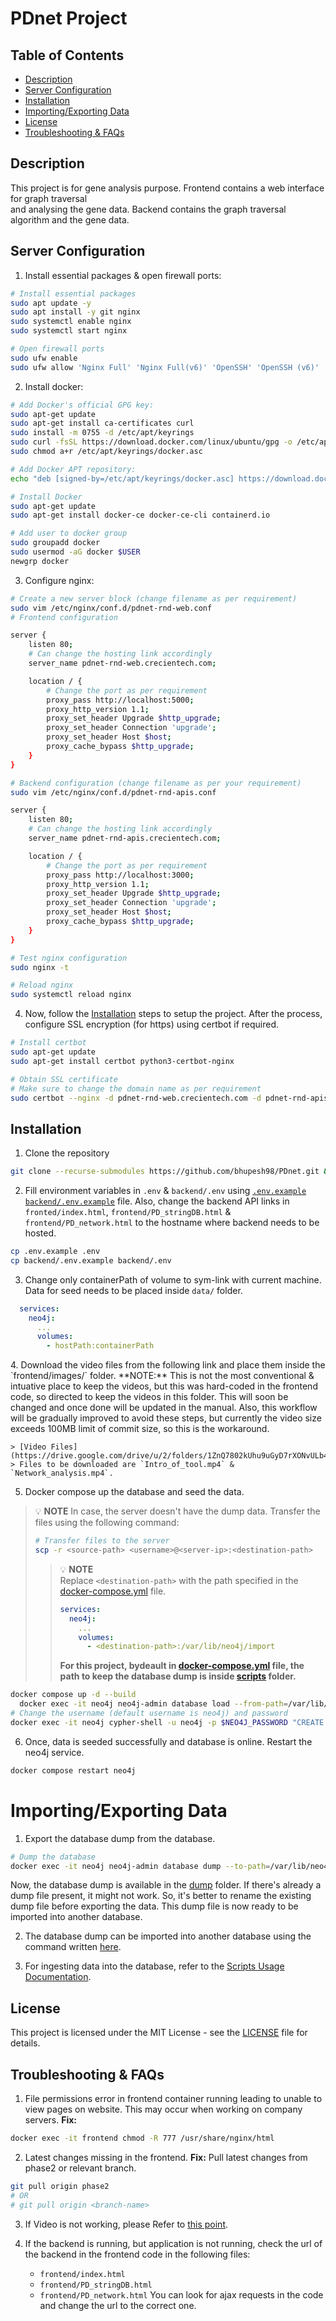 <!--
This is a markdown file used for documenting things. If you viewing this on a code editor please render this page before reading.
If you are using VS Code, press Ctrl + Shift + V on windows. Cmd + Shift + V for Mac.
For other IDEs, refer to their mannual for enabling markdown rendering feature.
-->

# PDnet Project

## Table of Contents

- [Description](#description)
- [Server Configuration](#server-configuration)
- [Installation](#installation)
- [Importing/Exporting Data](#importingexporting-data)
- [License](#license)
- [Troubleshooting & FAQs](#troubleshooting--faqs)

## Description

This project is for gene analysis purpose. Frontend contains a web interface for graph traversal  
and analysing the gene data. Backend contains the graph traversal algorithm and the gene data.

## Server Configuration

1. Install essential packages & open firewall ports:

```bash
# Install essential packages
sudo apt update -y
sudo apt install -y git nginx
sudo systemctl enable nginx
sudo systemctl start nginx

# Open firewall ports
sudo ufw enable
sudo ufw allow 'Nginx Full' 'Nginx Full(v6)' 'OpenSSH' 'OpenSSH (v6)'
```

2. Install docker:

```bash
# Add Docker's official GPG key:
sudo apt-get update
sudo apt-get install ca-certificates curl
sudo install -m 0755 -d /etc/apt/keyrings
sudo curl -fsSL https://download.docker.com/linux/ubuntu/gpg -o /etc/apt/keyrings/docker.asc
sudo chmod a+r /etc/apt/keyrings/docker.asc

# Add Docker APT repository:
echo "deb [signed-by=/etc/apt/keyrings/docker.asc] https://download.docker.com/linux/ubuntu $(lsb_release -cs) stable" | sudo tee /etc/apt/sources.list.d/docker.list > /dev/null

# Install Docker
sudo apt-get update
sudo apt-get install docker-ce docker-ce-cli containerd.io

# Add user to docker group
sudo groupadd docker
sudo usermod -aG docker $USER
newgrp docker
```

3. Configure nginx:

```bash
# Create a new server block (change filename as per requirement)
sudo vim /etc/nginx/conf.d/pdnet-rnd-web.conf
# Frontend configuration
```

```bash
server {
    listen 80;
    # Can change the hosting link accordingly
    server_name pdnet-rnd-web.crecientech.com;

    location / {
        # Change the port as per requirement
        proxy_pass http://localhost:5000;
        proxy_http_version 1.1;
        proxy_set_header Upgrade $http_upgrade;
        proxy_set_header Connection 'upgrade';
        proxy_set_header Host $host;
        proxy_cache_bypass $http_upgrade;
    }
}
```

```bash
# Backend configuration (change filename as per your requirement)
sudo vim /etc/nginx/conf.d/pdnet-rnd-apis.conf
```

```bash
server {
    listen 80;
    # Can change the hosting link accordingly
    server_name pdnet-rnd-apis.crecientech.com;

    location / {
        # Change the port as per requirement
        proxy_pass http://localhost:3000;
        proxy_http_version 1.1;
        proxy_set_header Upgrade $http_upgrade;
        proxy_set_header Connection 'upgrade';
        proxy_set_header Host $host;
        proxy_cache_bypass $http_upgrade;
    }
}
```

```bash
# Test nginx configuration
sudo nginx -t

# Reload nginx
sudo systemctl reload nginx
```

4. Now, follow the [Installation](#installation) steps to setup the project. After the process, configure SSL encryption (for https) using certbot if required.

```bash
# Install certbot
sudo apt-get update
sudo apt-get install certbot python3-certbot-nginx

# Obtain SSL certificate 
# Make sure to change the domain name as per requirement
sudo certbot --nginx -d pdnet-rnd-web.crecientech.com -d pdnet-rnd-apis.crecientech.com
```

## Installation

1. Clone the repository

```bash
git clone --recurse-submodules https://github.com/bhupesh98/PDnet.git && cd PDnet
```

2. Fill environment variables in `.env` & `backend/.env` using [`.env.example`](.env.example) [`backend/.env.example`](https://github.com/bhupesh98/PDnet-backend/blob/main/.env.example) file.
   Also, change the backend API links in `fronted/index.html`, `frontend/PD_stringDB.html` & `frontend/PD_network.html` to the hostname where backend needs to be hosted.

```bash
cp .env.example .env
cp backend/.env.example backend/.env
```

3. Change only containerPath of volume to sym-link with current machine. Data for seed needs to be placed inside `data/` folder.

```yml
  services:
    neo4j:
      ...
      volumes:
        - hostPath:containerPath
```

<div id="video-upload"></div>
4. Download the video files from the following link and place them inside the `frontend/images/` folder. 
**NOTE:** This is not the most conventional & intuative place to keep the videos, but this was hard-coded in the frontend code, so directed to keep the videos in this folder. This will soon be changed and once done will be updated in the manual. Also, this workflow will be gradually improved to avoid these steps, but currently the video size exceeds 100MB limit of commit size, so this is the workaround.

    > [Video Files](https://drive.google.com/drive/u/2/folders/1ZnQ7802kUhu9uGyD7rXONvULb4ELSv4l)
    > Files to be downloaded are `Intro_of_tool.mp4` & `Network_analysis.mp4`.


5. Docker compose up the database and seed the data.

> 💡 **NOTE**
> In case, the server doesn't have the dump data. Transfer the files using the following command:
> ```bash
> # Transfer files to the server
> scp -r <source-path> <username>@<server-ip>:<destination-path>
> ```
> > 💡 **NOTE**  
> > Replace `<destination-path>` with the path specified in the [docker-compose.yml](../docker-compose.yml) file.
> > ```yaml
> > services:
> >   neo4j:
> >     ...
> >     volumes:
> >       - <destination-path>:/var/lib/neo4j/import
> > ```
> > **For this project, bydeault in [docker-compose.yml](../docker-compose.yml) file, the path to keep the database dump is inside [scripts](./scripts) folder.**
<div id="database-load-command"></div>

  ```bash
  docker compose up -d --build
    docker exec -it neo4j neo4j-admin database load --from-path=/var/lib/neo4j/import/ pdnet
  # Change the username (default username is neo4j) and password
  docker exec -it neo4j cypher-shell -u neo4j -p $NEO4J_PASSWORD "CREATE DATABASE pdnet; START DATABASE pdnet;"
  ```

6. Once, data is seeded successfully and database is online. Restart the neo4j service.

  ```bash
  docker compose restart neo4j
  ```

# Importing/Exporting Data

1. Export the database dump from the database.

  ```bash
  # Dump the database
  docker exec -it neo4j neo4j-admin database dump --to-path=/var/lib/neo4j/import/dump pdnet
  ```

  Now, the database dump is available in the [dump](./scripts/dump/) folder. If there's already a dump file present, it might not work. So, it's better to rename the existing dump file before exporting the data. This dump file is now ready to be imported into another database.

2. The database dump can be imported into another database using the command written [here](#database-load-command).

3. For ingesting data into the database, refer to the [Scripts Usage Documentation](./scripts/README.md).

## License

This project is licensed under the MIT License - see the [LICENSE](LICENSE) file for details.


## Troubleshooting & FAQs

1. File permissions error in frontend container running leading to unable to view pages on website. This may occur when working on company servers.
**Fix:**
```bash
docker exec -it frontend chmod -R 777 /usr/share/nginx/html
```

2. Latest changes missing in the frontend.
**Fix:**
Pull latest changes from phase2 or relevant branch.
```bash
git pull origin phase2
# OR
# git pull origin <branch-name>
```

3. If Video is not working, please Refer to [this point](#video-upload).

4. If the backend is running, but application is not running, check the url of the backend in the frontend code in the following files:
    - `frontend/index.html`
    - `frontend/PD_stringDB.html`
    - `frontend/PD_network.html`
You can look for ajax requests in the code and change the url to the correct one.
